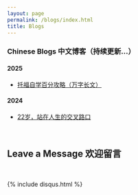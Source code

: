 ```yaml
---
layout: page
permalink: /blogs/index.html
title: Blogs
---
```


### Chinese Blogs 中文博客（持续更新...）

#### 2025

- [托福自学百分攻略（万字长文）](https://yuhan-qiao.github.io/blogs/toefl/)<br>

#### 2024

- [22岁，站在人生的交叉路口](https://caihanlin.com/blogs/22yrs)<br>


<br>

## Leave a Message 欢迎留言

<br>

{% include disqus.html %} 

<br>

